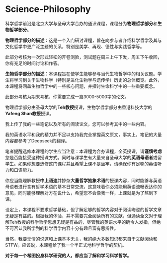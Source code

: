 # Science-Philosophy
科学哲学前沿是北京大学与圣母大学合办的通识课程，课程分为**物理哲学部分**和**生物哲学部分**。

**物理哲学部分的描述**：这是一个入门研讨课程，旨在向参与者介绍科学哲学及其与文化哲学中更广泛主题的关系，特别是美学、再现、德性与实践哲学等。

此部分考核为一次形式轻松的开卷测验，测试题在周三上午下发，周五下午收回，你有充足的时间讨论和作答。

**生物哲学部分的描述**：本课程旨在使学生能够参与当代生物哲学中的相关议题。学生将学习到关于生物科学（特别是进化生物学与遗传学）历史的总体概览。此外，本课程将涵盖生物哲学中的一些核心问题，并探讨生命科学中的一些重要概念。

此部分考核为期末考核，你需要完成一篇3000-5000字的论文。



物理哲学部分由圣母大学的**Teh教授**授课，生物学哲学部分由香港科技大学的**Yafeng Shan教授**授课。

我上传了我的一些笔记以及所有的阅读论文，您可以参考其中的一些内容。

我的英语水平和我的精力并不足以支持我完全掌握英文原文，事实上，笔记的大量内容都参考了Deepseek的翻译。

笔者提醒选修本课程的学生应当注意：本课程为合办课程，全英授课，请**谨慎考虑**您是否能接受这种授课方式。同时与课学生有大量来自圣母大学的**英语母语者**或留学生。如果你想要选修这门课程并且希望上课不是坐牢，请确保你有足够的英语听力和口语能力。

你应当能理解教授**中上语速**并掺杂**大量哲学抽象术语**的授课内容，同时能够与英语母语者进行含有哲学术语的基本日常交流，这意味着你必须能用英语流畅表达你的意见，同时能够理解对方在说什么，希望您不会像我一样，上课就是为了熬到下课。

设定上，本课程不要求哲学基础，但了解足够的哲学内容对于阅读晦涩的哲学文章无疑是有益的。根据我的体验，并不需要完全阅读所有的文献，但通读全文对于理解Teh教授的科学哲学思想无疑是有益的，尽管我的英语水平的确令人发指，但绝不可否认我所学到的科学哲学内容十分有趣且富有思辨性。

当然，我要无情的说这和上课基本无关，我的绝大多数知识都来自于文献阅读和STFW。应该说，本课程给了我一个半正式地科学哲学的契机。

**对于每一个希图投身科学研究的人，都应当了解和学习科学哲学。**
